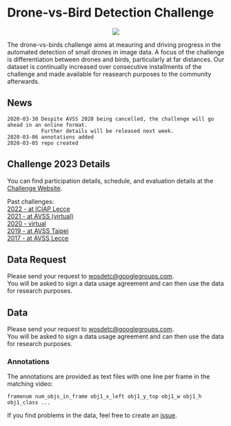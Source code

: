 # Drone-vs-Bird Detection Challenge


<div align="center">
  <img src="images/drone14.jpg"/>
</div>

The drone-vs-birds challenge aims at meauring and driving progress in the automated detection of small drones in image data.
A focus of the challenge is differentiation between drones and birds, particularly at far distances.
Our dataset is continually increased over consecutive installments of the challenge and made available for reasearch purposes to the community afterwards.  



## News

```
2020-03-30 Despite AVSS 2020 being cancelled, the challenge will go ahead in an online format.
           Further details will be released next week.
2020-03-06 annotations added
2020-03-05 repo created
```

## Challenge 2023 Details

You can find participation details, schedule, and evaluation details at the [Challenge Website](https://wosdetc2023.wordpress.com/drone-vs-bird-detection-challenge/).  
  
Past challenges:   
[2022 - at ICIAP Lecce](https://wosdetc2022.wordpress.com/drone-vs-bird-detection-challenge/)    
[2021 - at AVSS (virtual)](https://wosdetc2021.wordpress.com/drone-vs-bird-detection-challenge/)   
[2020 - virtual](https://wosdetc2020.wordpress.com/drone-vs-bird-detection-challenge/)   
[2019 - at AVSS Taipei](https://wosdetc2019.wordpress.com/challenge/)  
[2017 - at AVSS Lecce](https://wosdetc.wordpress.com/challenge/)  

## Data Request

Please send your request to [wosdetc@googlegroups.com](mailto:wosdetc@googlegroups.com).  
You will be asked to sign a data usage agreement and can then use the data for research purposes.  
## Data

Please send your request to [wosdetc@googlegroups.com](mailto:wosdetc@googlegroups.com).  
You will be asked to sign a data usage agreement and can then use the data for research purposes.  

### Annotations
The annotations are provided as text files with one line per frame in the matching video:  
```
framenum num_objs_in_frame obj1_x_left obj1_y_top obj1_w obj1_h obj1_class ...
```  
If you find problems in the data, feel free to create an [issue](https://github.com/wosdetc/challenge/issues).

